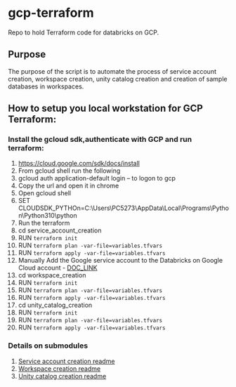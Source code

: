 # gcp-terraform
Repo to hold Terraform code for databricks on GCP. 

## Purpose
The purpose of the script is to automate the process of service account creation, workspace creation, unity catalog creation and creation of sample databases in workspaces.

## How to setup you local workstation for GCP Terraform:

### Install the gcloud sdk,authenticate with GCP and run terraform:
1. https://cloud.google.com/sdk/docs/install
2. From gcloud shell run the following
3. gcloud auth application-default login – to logon to gcp
4. Copy the url and open it in chrome
5. Open gcloud shell
6. SET CLOUDSDK_PYTHOn=C:\Users\PC5273\AppData\Local\Programs\Python\Python310\python
7. Run the terraform
8. cd service_account_creation
9. RUN `terraform init`
10. RUN `terraform plan -var-file=variables.tfvars`
11. RUN `terraform apply -var-file=variables.tfvars`
12. Manually Add the Google service account to the Databricks on Google Cloud account - [DOC_LINK](https://docs.gcp.databricks.com/dev-tools/terraform/gcp-workspace.html#step-2-add-the-google-service-account-to-the-databricks-on-google-cloud-account)
13. cd workspace_creation
14. RUN `terraform init`
15. RUN `terraform plan -var-file=variables.tfvars`
16. RUN `terraform apply -var-file=variables.tfvars`
17. cd unity_catalog_creation
18. RUN `terraform init`
19. RUN `terraform plan -var-file=variables.tfvars`
20. RUN `terraform apply -var-file=variables.tfvars`


### Details on submodules
1. [Service account creation readme](service_account_creation/README.md)
2. [Workspace creation readme](workspace_creation/README.md)
3. [Unity catalog creation readme](unity_catalog_creation/README.md)